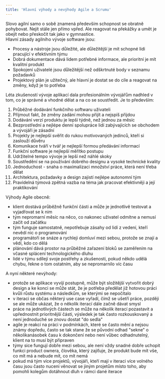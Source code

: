 ```yaml
---
title: 'Hlavní výhody a nevýhody Agile a Scrumu'
---
```


Slovo agilní samo o sobě znamená především schopnost se obratně pohybovat. Nejít stále jen přímo vpřed. Ale reagovat na překážky a umět je obejít nebo přeskočit tak jako v gymnastice.
<br>
Hlavní zásady agilního vývoje software jsou:
* Procesy a nástroje jsou důležité, ale důležitější je mít schopné lidi pracující v efektivním týmu
* Dobrá dokumentace dává lidem potřebné informace, ale prioritní je mít kvalitní produkt
* Spokojení uživatelé jsou důležitější než odškrtnuté body v seznamu požadavků
* Projektový plán je užitečný, ale hlavní je dostat se do cíle a reagovat na změny, když je to potřeba

Léta zkušeností vývoje aplikací dala profesionálním vývojářům nadhled v tom, co je správné a vhodné dělat a na co se soustředit. Je to především:
1. Průběžné dodávání funkčního softwaru uživateli
2. Přijmout fakt, že změny zadání mohou přijít a nejspíš přijdou
3. Dodávání verzí produktu je lepší týdně, než jednou za měsíc
4. Bezprostřední a nejlépe denní spolupráce lidí zabývajících se obchodem a vývojáři je zásadní
5. Projekty je nejlepší svěřit do rukou motivovaných jedinců, kteří si zaslouží důvěru
6. Komunikace tváří v tvář je nejlepší formou předávání informací
7. Funkční software je nejlepší měřítko postupu
8. Udržitelné tempo vývoje je lepší než náhlé skoky
9. Soustředění se na používání dobrého designu a vysoké technické kvality
10. Jednoduchost - snaha o maximalizaci množství práce, která není třeba dělat
11. Architektura, požadavky a design zajistí nejlépe autonomní tým
12. Pravidelná týmová zpětná vazba na téma jak pracovat efektivněji a její praktikování

Výhody Agile obecně:
* klient dostává průběžně funkční části a může je jednotlivě testovat a vyjadřovat se k nim
* tým nepromarní měsíc na něco, co nakonec uživatel odmítne a nemusí začít od začátku
* tým funguje samostatně, nepotřebuje zásahy od lidí z vedení, kteří nevědí nic o programování
* programátoři se snáze a rychleji domluví mezi sebou, protože se znají a vědí, kdo co dělá
* plánování dává prostor na průběžné zařazení bloků se zaměřením na včasné splácení technologického dluhu
* lidé v týmu sdílejí svoje postřehy a zkušenosti, pokud někdo udělá chybu, řekne o tom ostatním, aby se nepromarnilo víc času

A nyní některé nevýhody:
* protože se aplikace vyvíjí postupně, může být složitější vytvořit dobrý design a ke konci se může stát, že je potřeba předělat již hotovou práci kvůli růstu systému a následkům, se kterými se nepočítalo
* v iteraci se občas některý use case vyřadí, čímž se ušetří práce, později se ale může ukázat, že o několik iterací dále začně dávat smysl
* práce na jednotlivých částech se může na několik iterací pozastavit a upřednostnit prioritnější části, výsledek je tak často rozkouskovaný a není jednoduché se znovu dostat "do sedla"
* agile je reakcí na práci v podmínkách, které se často mění a nejsou známy dopředu, často se tak stane že se původní odhad "sekne" o několikanásobek času k dokončení nebo není vůbec odhadnutelný, klient na to musí být připraven
* týmy sice fungují dobře mezi sebou, ale není vždy snadné dobře uchopit funkci product ownera, člověka, který zajiťuje, že produkt bude mít vše, co mít má a nebude mít, co mít nemá
* pokud má tým více projektů, vývojáři, kteří mají v iteraci více volného času jsou často nuceni věnovat se jiným projetům místo toho, aby pomohli kolegům dotáhnout dluh v rámci dané iterace
